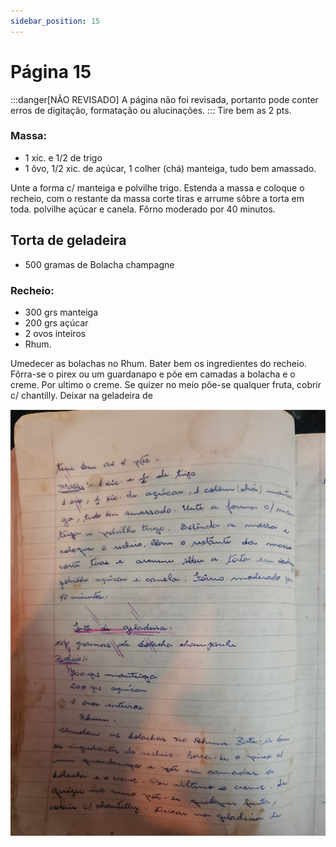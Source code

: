 ```yaml
---
sidebar_position: 15
---
```

# Página 15
:::danger[NÃO REVISADO]
A página não foi revisada, portanto pode conter erros de digitação, formatação ou alucinações.
:::
Tire bem as 2 pts.

### Massa:
- 1 xic. e 1/2 de trigo
- 1 ôvo, 1/2 xic. de açúcar, 1 colher (chá) manteiga, tudo bem amassado.

Unte a forma c/ manteiga e polvilhe trigo. Estenda a massa e coloque o recheio, com o restante da massa corte tiras e arrume sôbre a torta em toda. polvilhe açúcar e canela. Fôrno moderado por 40 minutos.

## Torta de geladeira
- 500 gramas de Bolacha champagne

### Recheio:
- 300 grs manteiga
- 200 grs açúcar
- 2 ovos inteiros
- Rhum.

Umedecer as bolachas no Rhum. Bater bem os ingredientes do recheio. Fôrra-se o pirex ou um guardanapo e põe em camadas a bolacha e o creme. Por ultimo o creme. Se quizer no meio pôe-se qualquer fruta, cobrir c/ chantilly. Deixar na geladeira de

![imagem base](./images/page_15.png)